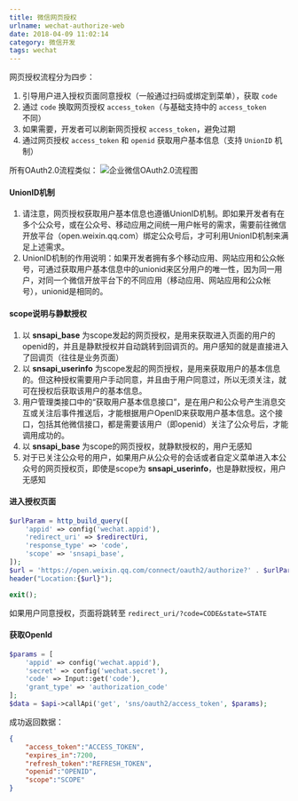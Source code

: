 ```yaml
---
title: 微信网页授权
urlname: wechat-authorize-web
date: 2018-04-09 11:02:14
category: 微信开发
tags: wechat
---
```

网页授权流程分为四步：
1. 引导用户进入授权页面同意授权（一般通过扫码或绑定到菜单），获取 `code`
2. 通过 `code` 换取网页授权 `access_token`（与基础支持中的 `access_token` 不同）
3. 如果需要，开发者可以刷新网页授权 `access_token`，避免过期
4. 通过网页授权 `access_token` 和 `openid` 获取用户基本信息（支持 `UnionID` 机制）

所有OAuth2.0流程类似：
![企业微信OAuth2.0流程图](https://p.qpic.cn/pic_wework/4208501329/ebed29e092fda3841e56e191eba8ed7ae6775f7dffd75bed/0)
<!-- more -->
#### UnionID机制
1. 请注意，网页授权获取用户基本信息也遵循UnionID机制。即如果开发者有在多个公众号，或在公众号、移动应用之间统一用户帐号的需求，需要前往微信开放平台（open.weixin.qq.com）绑定公众号后，才可利用UnionID机制来满足上述需求。
2. UnionID机制的作用说明：如果开发者拥有多个移动应用、网站应用和公众帐号，可通过获取用户基本信息中的unionid来区分用户的唯一性，因为同一用户，对同一个微信开放平台下的不同应用（移动应用、网站应用和公众帐号），unionid是相同的。

#### scope说明与静默授权
1. 以 **snsapi_base** 为scope发起的网页授权，是用来获取进入页面的用户的openid的，并且是静默授权并自动跳转到回调页的。用户感知的就是直接进入了回调页（往往是业务页面）
2. 以 **snsapi_userinfo** 为scope发起的网页授权，是用来获取用户的基本信息的。但这种授权需要用户手动同意，并且由于用户同意过，所以无须关注，就可在授权后获取该用户的基本信息。
3. 用户管理类接口中的“获取用户基本信息接口”，是在用户和公众号产生消息交互或关注后事件推送后，才能根据用户OpenID来获取用户基本信息。这个接口，包括其他微信接口，都是需要该用户（即openid）关注了公众号后，才能调用成功的。
4. 以 **snsapi_base** 为scope的网页授权，就静默授权的，用户无感知
5. 对于已关注公众号的用户，如果用户从公众号的会话或者自定义菜单进入本公众号的网页授权页，即使是scope为 **snsapi_userinfo**，也是静默授权，用户无感知

#### 进入授权页面
```php
$urlParam = http_build_query([
    'appid' => config('wechat.appid'),
    'redirect_uri' => $redirectUri,
    'response_type' => 'code',
    'scope' => 'snsapi_base',
]);
$url = 'https://open.weixin.qq.com/connect/oauth2/authorize?' . $urlParam . '#wechat_redirect';
header("Location:{$url}");

exit();
```
如果用户同意授权，页面将跳转至 `redirect_uri/?code=CODE&state=STATE`

#### 获取OpenId
```php
$params = [
    'appid' => config('wechat.appid'),
    'secret' => config('wechat.secret'),
    'code' => Input::get('code'),
    'grant_type' => 'authorization_code'
];
$data = $api->callApi('get', 'sns/oauth2/access_token', $params);
```
成功返回数据：
```json
{ 
    "access_token":"ACCESS_TOKEN",
    "expires_in":7200,
    "refresh_token":"REFRESH_TOKEN",
    "openid":"OPENID",
    "scope":"SCOPE" 
}
```